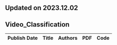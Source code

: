 ## Updated on 2023.12.02

## Video_Classification

|Publish Date|Title|Authors|PDF|Code|
|---|---|---|---|---|
